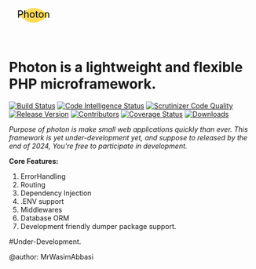 <svg xmlns="http://www.w3.org/2000/svg" width="100" height="100" viewBox="0 0 100 100">
  <!-- Light beam representing a photon -->
  <path d="M20 50 Q50 20 80 50 Q50 80 20 50 Z" fill="#ffdb58"/>
  <!-- Text "Photon" -->
  <text x="50%" y="50%" dominant-baseline="middle" text-anchor="middle" font-size="20" fill="#000">Photon</text>
</svg>

# Photon is a lightweight and flexible PHP microframework.
 


[![Build Status](https://scrutinizer-ci.com/g/MrWasimAbbasi/photon/badges/build.png?b=main)](https://scrutinizer-ci.com/g/MrWasimAbbasi/photon/build-status/main)
[![Code Intelligence Status](https://scrutinizer-ci.com/g/MrWasimAbbasi/photon/badges/code-intelligence.svg?b=main)](https://scrutinizer-ci.com/code-intelligence)
[![Scrutinizer Code Quality](https://scrutinizer-ci.com/g/MrWasimAbbasi/photon/badges/quality-score.png?b=main)](https://scrutinizer-ci.com/g/MrWasimAbbasi/photon/?branch=main)
[![Release Version](https://img.shields.io/github/v/release/MrWasimAbbasi/photon.svg)](https://github.com/MrWasimAbbasi/photon/releases/)
[![Contributors](https://img.shields.io/github/contributors/MrWasimAbbasi/photon.svg)](https://github.com/MrWasimAbbasi/photon/graphs/contributors)
[![Coverage Status](https://coveralls.io/repos/github/MrWasimAbbasi/photon/badge.svg)](https://coveralls.io/github/MrWasimAbbasi/photon)
[![Downloads](https://img.shields.io/github/downloads/MrWasimAbbasi/photon/total.svg)](https://github.com/MrWasimAbbasi/photon/releases/)

*Purpose of photon is make small web applications quickly than ever. This framework is yet under-development yet, and suppose to released by the end of 2024, You're free to participate in development.*

**Core Features:**




1. ErrorHandling
2. Routing
3. Dependency Injection
4. .ENV support
5. Middlewares
6. Database ORM
7. Development friendly dumper package support.




#Under-Development.










@author: MrWasimAbbasi
